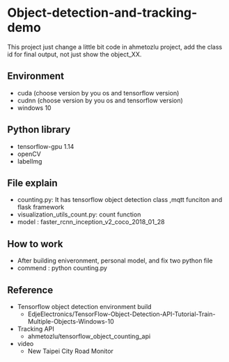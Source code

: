 # Object-detection-and-tracking-demo
This project just change a little bit code in ahmetozlu project, add the class id for final output, not just show the object_XX. 
## Environment
* cuda (choose version by you os and tensorflow version)
* cudnn (choose version by you os and tensorflow version)
* windows 10
## Python library
* tensorflow-gpu 1.14
* openCV
* labelImg
## File explain
* counting.py: It has tensorflow object detection class ,mqtt funciton and flask framework
* visualization_utils_count.py: count function
* model : faster_rcnn_inception_v2_coco_2018_01_28
## How to work
* After building eniveronment, personal model, and fix two python file
* commend : python counting.py
## Reference
* Tensorflow object detection environment build
  * EdjeElectronics/TensorFlow-Object-Detection-API-Tutorial-Train-Multiple-Objects-Windows-10
* Tracking API 
  * ahmetozlu/tensorflow_object_counting_api
* video
  * New Taipei City Road Monitor
